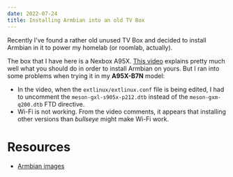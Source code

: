 ```yaml
---
date: 2022-07-24
title: Installing Armbian into an old TV Box
---
```


Recently I've found a rather old unused TV Box and decided to install Armbian in
it to power my homelab (or roomlab, actually).

The box that I have here is a Nexbox A95X. [This video](https://www.youtube.com/watch?v=F2xv7kPNeEU)
explains pretty much well what you should do in order to install Armbian on
yours. But I ran into some problems when trying it in my **A95X-B7N** model:
- In the video, when the `extlinux/extlinux.conf` file is being edited, I had to
  uncomment the `meson-gxl-s905x-p212.dtb` instead of the `meson-gxm-q200.dtb`
  FTD directive.
- Wi-Fi is not working. From the video comments, it appears that installing
  other versions than *bullseye* might make Wi-Fi work.

# Resources
- [Armbian images](https://users.armbian.com/balbes150/arm-64/)

